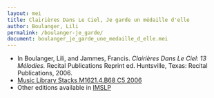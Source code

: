 ```yaml
---
layout: mei
title: Clairières Dans Le Ciel, Je garde un médaille d'elle
author: Boulanger, Lili
permalink: /boulanger-je_garde/
document: boulanger_je_garde_une_medaille_d_elle.mei
---
```


- In Boulanger, Lili, and Jammes, Francis. *Clairières Dans Le Ciel: 13 Mélodies.* Recital Publications Reprint ed. Huntsville, Texas: Recital Publications, 2006.
- <a href="https://tufts-primo.hosted.exlibrisgroup.com/permalink/f/14dinuo/01TUN_ALMA2183970000003851" target="_blank">Music Library Stacks M1621.4.B68 C5 2006</a>
- Other editions available in <a href="https://imslp.org/wiki/Clairi%C3%A8res_dans_le_ciel_(Boulanger%2C_Lili)" target="_blank">IMSLP</a>
